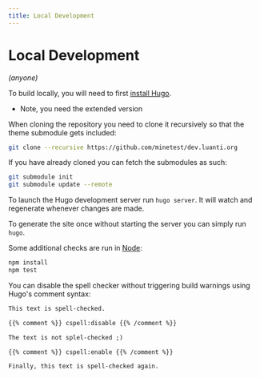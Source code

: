```yaml
---
title: Local Development
---
```


# Local Development

_(anyone)_

To build locally, you will need to first [install Hugo](https://gohugo.io/installation/).
* Note, you need the extended version

When cloning the repository you need to clone it recursively so that the theme submodule gets included:

```bash
git clone --recursive https://github.com/minetest/dev.luanti.org
```

If you have already cloned you can fetch the submodules as such:

```bash
git submodule init
git submodule update --remote
```

To launch the Hugo development server run `hugo server`. It will watch and regenerate whenever changes are made.

To generate the site once without starting the server you can simply run `hugo`.

Some additional checks are run in [Node](npmjs.org):

```bash
npm install
npm test
```

You can disable the spell checker without triggering build warnings using Hugo's comment syntax:

```md
This text is spell-checked.

{{% comment %}} cspell:disable {{% /comment %}}

The text is not splel-checked ;)

{{% comment %}} cspell:enable {{% /comment %}}

Finally, this text is spell-checked again.
```